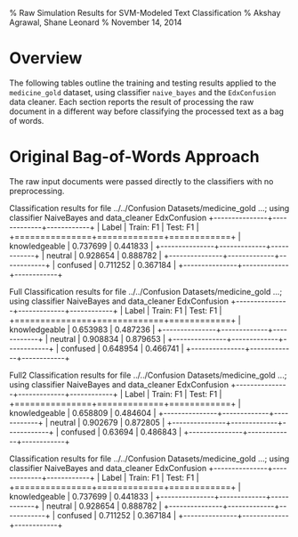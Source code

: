 % Raw Simulation Results for SVM-Modeled Text Classification
% Akshay Agrawal, Shane Leonard
% November 14, 2014 

# Overview

The following tables outline the training and testing results applied to the
`medicine_gold` dataset, using classifier `naive_bayes` and the `EdxConfusion`
data cleaner. Each section reports the result of processing the raw document
in a different way before classifying the processed text as a bag of words.

# Original Bag-of-Words Approach

The raw input documents were passed directly to the classifiers with no 
preprocessing.

Classification results for file ../../Confusion Datasets/medicine_gold ...;
using classifier NaiveBayes and data_cleaner EdxConfusion
+---------------+-------------+------------+
| Label         |   Train: F1 |   Test: F1 |
+===============+=============+============+
| knowledgeable |    0.737699 |   0.441833 |
+---------------+-------------+------------+
| neutral       |    0.928654 |   0.888782 |
+---------------+-------------+------------+
| confused      |    0.711252 |   0.367184 |
+---------------+-------------+------------+

Full
Classification results for file ../../Confusion Datasets/medicine_gold ...;
using classifier NaiveBayes and data_cleaner EdxConfusion
+---------------+-------------+------------+
| Label         |   Train: F1 |   Test: F1 |
+===============+=============+============+
| knowledgeable |    0.653983 |   0.487236 |
+---------------+-------------+------------+
| neutral       |    0.908834 |   0.879653 |
+---------------+-------------+------------+
| confused      |    0.648954 |   0.466741 |
+---------------+-------------+------------+

Full2
Classification results for file ../../Confusion Datasets/medicine_gold ...;
using classifier NaiveBayes and data_cleaner EdxConfusion
+---------------+-------------+------------+
| Label         |   Train: F1 |   Test: F1 |
+===============+=============+============+
| knowledgeable |    0.658809 |   0.484604 |
+---------------+-------------+------------+
| neutral       |    0.902679 |   0.872805 |
+---------------+-------------+------------+
| confused      |    0.63694  |   0.486843 |
+---------------+-------------+------------+


Classification results for file ../../Confusion Datasets/medicine_gold ...;
using classifier NaiveBayes and data_cleaner EdxConfusion
+---------------+-------------+------------+
| Label         |   Train: F1 |   Test: F1 |
+===============+=============+============+
| knowledgeable |    0.737699 |   0.441833 |
+---------------+-------------+------------+
| neutral       |    0.928654 |   0.888782 |
+---------------+-------------+------------+
| confused      |    0.711252 |   0.367184 |
+---------------+-------------+------------+


